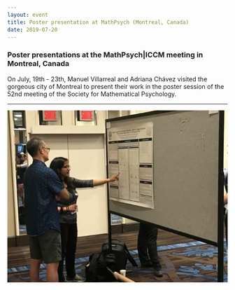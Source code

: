 ```yaml
---
layout: event
title: Poster presentation at MathPsych (Montreal, Canada)
date: 2019-07-20
---
```


### Poster presentations at the MathPsych|ICCM meeting in Montreal, Canada

On July, 19th - 23th, Manuel Villarreal and Adriana Chávez visited the gorgeous city of Montreal to present their work in the poster session of the 52nd meeting of the Society for Mathematical Psychology.

----
![Alt text](/photos/Montreal_AdrianaPoster.jpg)
